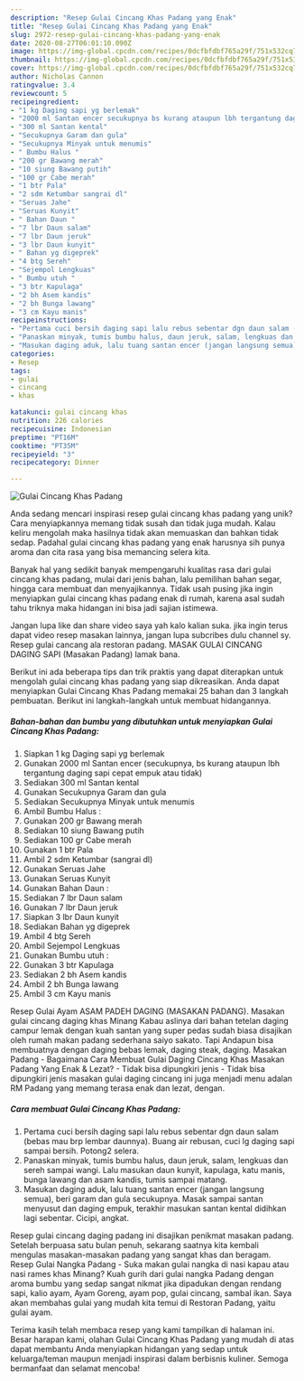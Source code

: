 ```yaml
---
description: "Resep Gulai Cincang Khas Padang yang Enak"
title: "Resep Gulai Cincang Khas Padang yang Enak"
slug: 2972-resep-gulai-cincang-khas-padang-yang-enak
date: 2020-08-27T06:01:10.090Z
image: https://img-global.cpcdn.com/recipes/0dcfbfdbf765a29f/751x532cq70/gulai-cincang-khas-padang-foto-resep-utama.jpg
thumbnail: https://img-global.cpcdn.com/recipes/0dcfbfdbf765a29f/751x532cq70/gulai-cincang-khas-padang-foto-resep-utama.jpg
cover: https://img-global.cpcdn.com/recipes/0dcfbfdbf765a29f/751x532cq70/gulai-cincang-khas-padang-foto-resep-utama.jpg
author: Nicholas Cannon
ratingvalue: 3.4
reviewcount: 5
recipeingredient:
- "1 kg Daging sapi yg berlemak"
- "2000 ml Santan encer secukupnya bs kurang ataupun lbh tergantung daging sapi cepat empuk atau tidak"
- "300 ml Santan kental"
- "Secukupnya Garam dan gula"
- "Secukupnya Minyak untuk menumis"
- " Bumbu Halus "
- "200 gr Bawang merah"
- "10 siung Bawang putih"
- "100 gr Cabe merah"
- "1 btr Pala"
- "2 sdm Ketumbar sangrai dl"
- "Seruas Jahe"
- "Seruas Kunyit"
- " Bahan Daun "
- "7 lbr Daun salam"
- "7 lbr Daun jeruk"
- "3 lbr Daun kunyit"
- " Bahan yg digeprek"
- "4 btg Sereh"
- "Sejempol Lengkuas"
- " Bumbu utuh "
- "3 btr Kapulaga"
- "2 bh Asem kandis"
- "2 bh Bunga lawang"
- "3 cm Kayu manis"
recipeinstructions:
- "Pertama cuci bersih daging sapi lalu rebus sebentar dgn daun salam (bebas mau brp lembar daunnya). Buang air rebusan, cuci lg daging sapi sampai bersih. Potong2 selera."
- "Panaskan minyak, tumis bumbu halus, daun jeruk, salam, lengkuas dan sereh sampai wangi. Lalu masukan daun kunyit, kapulaga, katu manis, bunga lawang dan asam kandis, tumis sampai matang."
- "Masukan daging aduk, lalu tuang santan encer (jangan langsung semua), beri garam dan gula secukupnya. Masak sampai santan menyusut dan daging empuk, terakhir masukan santan kental didihkan lagi sebentar. Cicipi, angkat."
categories:
- Resep
tags:
- gulai
- cincang
- khas

katakunci: gulai cincang khas 
nutrition: 226 calories
recipecuisine: Indonesian
preptime: "PT16M"
cooktime: "PT35M"
recipeyield: "3"
recipecategory: Dinner

---
```



![Gulai Cincang Khas Padang](https://img-global.cpcdn.com/recipes/0dcfbfdbf765a29f/751x532cq70/gulai-cincang-khas-padang-foto-resep-utama.jpg)

Anda sedang mencari inspirasi resep gulai cincang khas padang yang unik? Cara menyiapkannya memang tidak susah dan tidak juga mudah. Kalau keliru mengolah maka hasilnya tidak akan memuaskan dan bahkan tidak sedap. Padahal gulai cincang khas padang yang enak harusnya sih punya aroma dan cita rasa yang bisa memancing selera kita.

Banyak hal yang sedikit banyak mempengaruhi kualitas rasa dari gulai cincang khas padang, mulai dari jenis bahan, lalu pemilihan bahan segar, hingga cara membuat dan menyajikannya. Tidak usah pusing jika ingin menyiapkan gulai cincang khas padang enak di rumah, karena asal sudah tahu triknya maka hidangan ini bisa jadi sajian istimewa.

Jangan lupa like dan share video saya yah kalo kalian suka. jika ingin terus dapat video resep masakan lainnya, jangan lupa subcribes dulu channel sy. Resep gulai cancang ala restoran padang. MASAK GULAI CINCANG DAGING SAPI (Masakan Padang) lamak bana.


Berikut ini ada beberapa tips dan trik praktis yang dapat diterapkan untuk mengolah gulai cincang khas padang yang siap dikreasikan. Anda dapat menyiapkan Gulai Cincang Khas Padang memakai 25 bahan dan 3 langkah pembuatan. Berikut ini langkah-langkah untuk membuat hidangannya.

<!--inarticleads1-->

##### Bahan-bahan dan bumbu yang dibutuhkan untuk menyiapkan Gulai Cincang Khas Padang:

1. Siapkan 1 kg Daging sapi yg berlemak
1. Gunakan 2000 ml Santan encer (secukupnya, bs kurang ataupun lbh tergantung daging sapi cepat empuk atau tidak)
1. Sediakan 300 ml Santan kental
1. Gunakan Secukupnya Garam dan gula
1. Sediakan Secukupnya Minyak untuk menumis
1. Ambil  Bumbu Halus :
1. Gunakan 200 gr Bawang merah
1. Sediakan 10 siung Bawang putih
1. Sediakan 100 gr Cabe merah
1. Gunakan 1 btr Pala
1. Ambil 2 sdm Ketumbar (sangrai dl)
1. Gunakan Seruas Jahe
1. Gunakan Seruas Kunyit
1. Gunakan  Bahan Daun :
1. Sediakan 7 lbr Daun salam
1. Gunakan 7 lbr Daun jeruk
1. Siapkan 3 lbr Daun kunyit
1. Sediakan  Bahan yg digeprek
1. Ambil 4 btg Sereh
1. Ambil Sejempol Lengkuas
1. Gunakan  Bumbu utuh :
1. Gunakan 3 btr Kapulaga
1. Sediakan 2 bh Asem kandis
1. Ambil 2 bh Bunga lawang
1. Ambil 3 cm Kayu manis


Resep Gulai Ayam ASAM PADEH DAGING (MASAKAN PADANG). Masakan gulai cincang daging khas Minang Kabau aslinya dari bahan tetelan daging campur lemak dengan kuah santan yang super pedas sudah biasa disajikan oleh rumah makan padang sederhana saiyo sakato. Tapi Andapun bisa membuatnya dengan daging bebas lemak, daging steak, daging. Masakan Padang - Bagaimana Cara Membuat Gulai Daging Cincang Khas Masakan Padang Yang Enak &amp; Lezat? - Tidak bisa dipungkiri jenis - Tidak bisa dipungkiri jenis masakan gulai daging cincang ini juga menjadi menu adalan RM Padang yang memang terasa enak dan lezat, dengan. 

<!--inarticleads2-->

##### Cara membuat Gulai Cincang Khas Padang:

1. Pertama cuci bersih daging sapi lalu rebus sebentar dgn daun salam (bebas mau brp lembar daunnya). Buang air rebusan, cuci lg daging sapi sampai bersih. Potong2 selera.
1. Panaskan minyak, tumis bumbu halus, daun jeruk, salam, lengkuas dan sereh sampai wangi. Lalu masukan daun kunyit, kapulaga, katu manis, bunga lawang dan asam kandis, tumis sampai matang.
1. Masukan daging aduk, lalu tuang santan encer (jangan langsung semua), beri garam dan gula secukupnya. Masak sampai santan menyusut dan daging empuk, terakhir masukan santan kental didihkan lagi sebentar. Cicipi, angkat.


Resep gulai cincang daging padang ini disajikan penikmat masakan padang. Setelah berpuasa satu bulan penuh, sekarang saatnya kita kembali mengulas masakan-masakan padang yang sangat khas dan beragam. Resep Gulai Nangka Padang - Suka makan gulai nangka di nasi kapau atau nasi rames khas Minang? Kuah gurih dari gulai nangka Padang dengan aroma bumbu yang sedap sangat nikmat jika dipadukan dengan rendang sapi, kalio ayam, Ayam Goreng, ayam pop, gulai cincang, sambal ikan. Saya akan membahas gulai yang mudah kita temui di Restoran Padang, yaitu gulai ayam. 

Terima kasih telah membaca resep yang kami tampilkan di halaman ini. Besar harapan kami, olahan Gulai Cincang Khas Padang yang mudah di atas dapat membantu Anda menyiapkan hidangan yang sedap untuk keluarga/teman maupun menjadi inspirasi dalam berbisnis kuliner. Semoga bermanfaat dan selamat mencoba!
